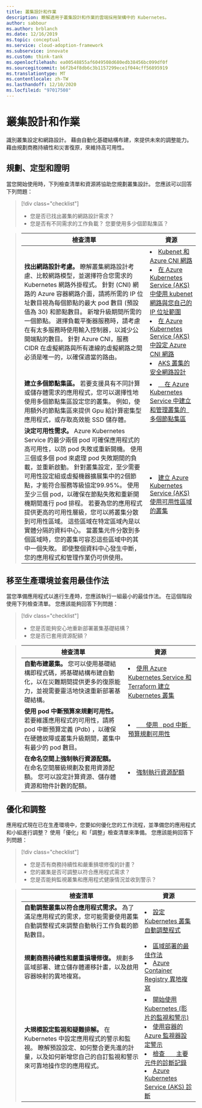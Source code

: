 ```yaml
---
title: 叢集設計和作業
description: 瞭解適用于叢集設計和作業的雲端採用架構中的 Kubernetes。
author: sabbour
ms.author: brblanch
ms.date: 12/16/2019
ms.topic: conceptual
ms.service: cloud-adoption-framework
ms.subservice: innovate
ms.custom: think-tank
ms.openlocfilehash: ea00548855af6049508d680edb38456bc099df0f
ms.sourcegitcommit: b6f2b4f8db6c3b1157299ece1f044cff56895919
ms.translationtype: MT
ms.contentlocale: zh-TW
ms.lasthandoff: 12/10/2020
ms.locfileid: "97017508"
---
```

<!-- cSpell:ignore autoscaler PDBs -->

# <a name="cluster-design-and-operations"></a>叢集設計和作業

識別叢集設定和網路設計。 藉由自動化基礎結構布建，來提供未來的調整能力。 藉由規劃商務持續性和災害復原，來維持高可用性。

## <a name="plan-train-and-proof"></a>規劃、定型和證明

當您開始使用時，下列檢查清單和資源將協助您規劃叢集設計。 您應該可以回答下列問題：

> [!div class="checklist"]
>
> - 您是否已找出叢集的網路設計需求？
> - 您是否有不同需求的工作負載？ 您要使用多少個節點集區？

<!-- -->

> | 檢查清單  | 資源 |
> |------------------------------------------------------------------|-----------------------------------------------------------------|
> | **找出網路設計考慮。** 瞭解叢集網路設計考慮、比較網路模型，並選擇符合您需求的 Kubernetes 網路外掛程式。 針對 (CNI) 網路的 Azure 容器網路介面，請將所需的 IP 位址數目視為每個節點的最大 pod 數目 (預設值為 30) 和節點數目。 新增升級期間所需的一個節點。 選擇負載平衡器服務時，請考慮在有太多服務時使用輸入控制器，以減少公開端點的數目。 針對 Azure CNI，服務 CIDR 在虛擬網路與所有連線的虛擬網路之間必須是唯一的，以確保適當的路由。 | <li> [Kubenet 和 Azure CNI 網路](/azure/aks/concepts-network#azure-virtual-networks) <li> [在 Azure Kubernetes Service (AKS) 中使用 kubenet 網路與您自己的 IP 位址範圍](/azure/aks/configure-kubenet) <li> [在 Azure Kubernetes Service (AKS) 中設定 Azure CNI 網路](/azure/aks/configure-azure-cni) <li> [AKS 叢集的安全網路設計](https://github.com/Azure/sg-aks-workshop/blob/master/cluster-design/NetworkDesign.md)|
> | **建立多個節點集區。** 若要支援具有不同計算或儲存體需求的應用程式，您可以選擇性地使用多個節點集區設定您的叢集。 例如，使用額外的節點集區來提供 Gpu 給計算密集型應用程式，或存取高效能 SSD 儲存體。 | <li> [&nbsp; &nbsp; 在 Azure Kubernetes Service 中建立和管理叢集的 &nbsp; 多個節點集區](/azure/aks/use-multiple-node-pools) |
> | **決定可用性需求。** Azure Kubernetes Service 的最少兩個 pod 可確保應用程式的高可用性，以防 pod 失敗或重新開機。 使用三個或多個 pod 來處理 pod 失敗期間的負載，並重新啟動。 針對叢集設定，至少需要可用性設定組或虛擬機器擴展集中的2個節點，才能符合服務等級協定99.95%。 使用至少三個 pod，以確保在節點失敗和重新開機期間進行 pod 排程。 若要為您的應用程式提供更高的可用性層級，您可以將叢集分散到可用性區域。 這些區域在特定區域內是以實體分隔的資料中心。 當叢集元件分散到多個區域時，您的叢集可容忍這些區域中的其中一個失敗。 即使整個資料中心發生中斷，您的應用程式和管理作業仍可供使用。 | <li> [建立 Azure Kubernetes Service (AKS) 使用可用性區域的叢集](/azure/aks/availability-zones) |

## <a name="go-to-production-and-apply-best-practices"></a>移至生產環境並套用最佳作法

當您準備應用程式以進行生產時，您應該執行一組最小的最佳作法。 在這個階段使用下列檢查清單。 您應該能夠回答下列問題：

> [!div class="checklist"]
>
> - 您是否能夠安心地重新部署叢集基礎結構？
> - 您是否已套用資源配額？

<!-- -->

> | 檢查清單  | 資源                                                                                                     |
> |------------------------------------------------------------------|-----------------------------------------------------------------|
> | **自動布建叢集。** 您可以使用基礎結構即程式碼，將基礎結構布建自動化，以在災難期間提供更多的復原能力，並視需要靈活地快速重新部署基礎結構。  | <li> [使用 Azure Kubernetes Service 和 Terraform 建立 Kubernetes 叢集](/azure/terraform/terraform-create-k8s-cluster-with-tf-and-aks)|
> | **使用 pod 中斷預算來規劃可用性。** 若要維護應用程式的可用性，請將 pod 中斷預算定義 (Pdb) ，以確保在硬體故障或叢集升級期間，叢集中有最少的 pod 數目。 | <li> [&nbsp; &nbsp; &nbsp; 使用 &nbsp; pod 中斷 &nbsp; 預算規劃可用性](/azure/aks/operator-best-practices-scheduler#plan-for-availability-using-pod-disruption-budgets)  |
> | **在命名空間上強制執行資源配額。** 在命名空間層級規劃及套用資源配額。 您可以設定計算資源、儲存體資源和物件計數的配額。| <li> [強制執行資源配額](/azure/aks/operator-best-practices-scheduler#enforce-resource-quotas)  |

## <a name="optimize-and-scale"></a>優化和調整

應用程式現在已在生產環境中，您要如何優化您的工作流程，並準備您的應用程式和小組進行調整？ 使用「優化」和「調整」檢查清單來準備。 您應該能夠回答下列問題：

> [!div class="checklist"]
>
> - 您是否有商務持續性和嚴重損壞修復的計畫？
> - 您的叢集是否可調整以符合應用程式需求？
> - 您是否能夠監視叢集和應用程式健康情況並收到警示？

<!-- -->

> | 檢查清單 | 資源 |
> |--|--|
> | **自動調整叢集以符合應用程式需求。** 為了滿足應用程式的需求，您可能需要使用叢集自動調整程式來調整自動執行工作負載的節點數目。 | <li> [設定 Kubernetes 叢集自動調整程式](/azure/aks/cluster-autoscaler) |
> | **規劃商務持續性和嚴重損壞修復。** 規劃多區域部署、建立儲存體遷移計畫，以及啟用容器映射的異地複寫。 | <li> [區域部署的最佳作法](/azure/aks/operator-best-practices-multi-region) <li> [Azure Container Registry 異地複寫](/azure/container-registry/container-registry-geo-replication) |
> | **大規模設定監視和疑難排解。** 在 Kubernetes 中設定應用程式的警示和監視。 瞭解預設設定、如何整合更先進的計量，以及如何新增您自己的自訂監視和警示來可靠地操作您的應用程式。 | <li> [開始使用 Kubernetes (影片的監視和警示) ](https://www.youtube.com/watch?v=W7aN_z-cyUw&list=PLLasX02E8BPCrIhFrc_ZiINhbRkYMKdPT&index=16) <li> [使用容器的 Azure 監視器設定警示](/azure/azure-monitor/insights/container-insights-overview) <li> [檢查 &nbsp; &nbsp; &nbsp; 主要元件的診斷記錄](/azure/aks/view-master-logs) <li> [Azure Kubernetes Service (AKS) 診斷](/azure/aks/concepts-diagnostics) |
